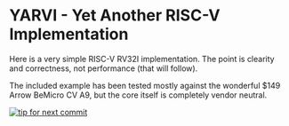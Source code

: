 # YARVI - Yet Another RISC-V Implementation #

Here is a very simple RISC-V RV32I implementation.  The point is
clearity and correctness, not performance (that will follow).

The included example has been tested mostly against the wonderful $149
Arrow BeMicro CV A9, but the core itself is completely vendor neutral.

[![tip for next commit](http://prime4commit.com/projects/274.svg)](http://prime4commit.com/projects/274)
